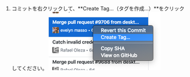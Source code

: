 1. コミットを右クリックして、**Create Tag...（タグを作成...）**をクリックしてください。 ![タグの作成メニューアイテムの選択](/assets/images/help/desktop/select-create-tag.png)
